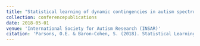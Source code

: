 ```yaml
---
title: "Statistical learning of dynamic contingencies in autism spectrum conditions."
collection: conferencepublications
date: 2018-05-01
venue: 'International Society for Autism Research (INSAR)'
citation: 'Parsons, O.E. & Baron-Cohen, S. (2018). Statistical Learning of Dynamic Contingencies in Autism Spectrum Conditions. International Society for Autism Research (INSAR).'
---
```


